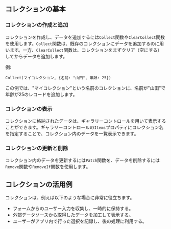 ## コレクションの基本

### コレクションの作成と追加

コレクションを作成し、データを追加するには`Collect`関数や`ClearCollect`関数を使用します。`Collect`関数は、既存のコレクションにデータを追加するのに用います。一方、`ClearCollect`関数は、コレクションをまずクリア（空にする）してからデータを追加します。

例:
```PowerApps
Collect(マイコレクション, {名前: "山田", 年齢: 25})
```
この例では、"マイコレクション"という名前のコレクションに、名前が"山田"で年齢が25のレコードを追加します。

### コレクションの表示

コレクションに格納されたデータは、ギャラリーコントロールを用いて表示することができます。ギャラリーコントロールの`Items`プロパティにコレクション名を指定することで、コレクション内のデータを一覧表示できます。

### コレクションの更新と削除

コレクション内のデータを更新するには`Patch`関数を、データを削除するには`Remove`関数や`RemoveIf`関数を使用します。

## コレクションの活用例

コレクションは、例えば以下のような場合に非常に役立ちます。

- フォームからのユーザー入力を収集し、一時的に保持する。
- 外部データソースから取得したデータを加工して表示する。
- ユーザーがアプリ内で行った選択を記録し、後の処理に利用する。
